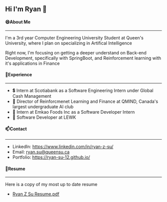 ## Hi I'm Ryan  👋

#### 😄About Me
---
I'm a 3rd year Computer Engineering University Student at Queen's University, where I plan on specializing in Artifical Intelligence 

Right now, I'm focusing on getting a deeper understand on Back-end Development, specifically with SpringBoot, and Reinforcement learning with it's applications in Finance

#### 💬Experience
---
- 💲 Intern at Scotiabank as a Software Engineering Intern under Global Cash Management
- 🔭 Director of Reinforcmenet Learning and Finance at QMIND, Canada's largest undergraduate AI club
- 🌱 Intern at Emkao Foods Inc as a Software Developer Intern
- 🧏 Software Developer at LEWK

#### 📫Contact 
--- 
- LinkedIn:  https://www.linkedin.com/in/ryan-z-su/
- Email:     ryan.su@queensu.ca
- Portfolio: https://ryan-su-12.github.io/

#### 📄Resume
---
Here is a copy of my most up to date resume
- [Ryan Z Su Resume.pdf](https://github.com/user-attachments/files/16696175/Ryan.Z.Su.Resume.pdf)





<!--
**ryan-su-12/ryan-su-12** is a ✨ _special_ ✨ repository because its `README.md` (this file) appears on your GitHub profile.

Here are some ideas to get you started:

- 🔭 I’m currently working on ...
- 🌱 I’m currently learning ...
- 👯 I’m looking to collaborate on ...
- 🤔 I’m looking for help with ...
- 💬 Ask me about ...
- 📫 How to reach me: ...
- 😄 Pronouns: ...
- ⚡ Fun fact: ...
-->
